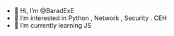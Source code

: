 - 👋 Hi, I’m @BaradExE
- 👀 I’m interested in Python , Network , Security . CEH
- 🌱 I’m currently learning JS 

<!---
BaradExE/BaradExE is a ✨ special ✨ repository because its `README.md` (this file) appears on your GitHub profile.
You can click the Preview link to take a look at your changes.
--->
